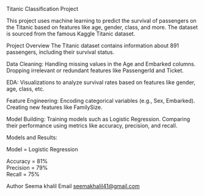 Titanic Classification Project

This project uses machine learning to predict the survival of passengers on the Titanic based on features like age, gender, class, and more. 
The dataset is sourced from the famous Kaggle Titanic dataset.

Project Overview
The Titanic dataset contains information about 891 passengers, including their survival status. 

Data Cleaning:
Handling missing values in the Age and Embarked columns.
Dropping irrelevant or redundant features like PassengerId and Ticket.

EDA:
Visualizations to analyze survival rates based on features like gender, age, class, etc.

Feature Engineering:
Encoding categorical variables (e.g., Sex, Embarked).
Creating new features like FamilySize.

Model Building:
Training models such as Logistic Regression.
Comparing their performance using metrics like accuracy, precision, and recall.

Models and Results:

Model = Logistic Regression

Accuracy = 81%		
Precision  = 79%	 
Recall = 75%
        

Author
Seema khalil
Email seemakhalil41@gmail.com


